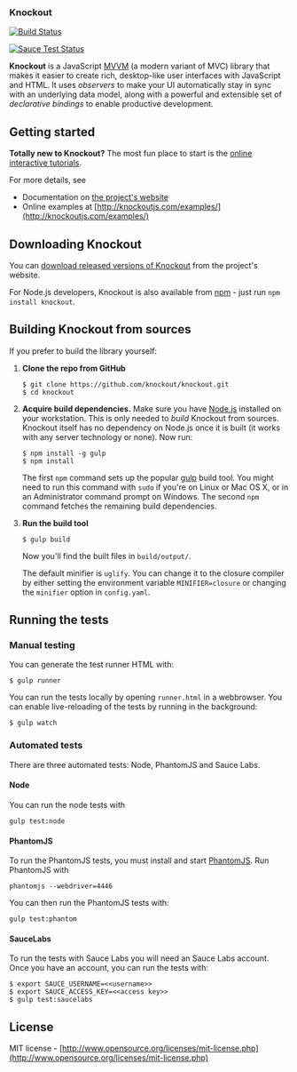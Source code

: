 
### Knockout

[![Build Status](https://travis-ci.org/brianmhunt/knockout.svg?branch=1039-build-for-bower)](https://travis-ci.org/brianmhunt/knockout)

[![Sauce Test Status](https://saucelabs.com/browser-matrix/brianmhunt.svg)](https://saucelabs.com/u/brianmhunt)

**Knockout** is a JavaScript [MVVM](http://en.wikipedia.org/wiki/Model_View_ViewModel) (a modern variant of MVC) library that makes it easier to create rich, desktop-like user interfaces with JavaScript and HTML. It uses *observers* to make your UI automatically stay in sync with an underlying data model, along with a powerful and extensible set of *declarative bindings* to enable productive development.

## Getting started

**Totally new to Knockout?** The most fun place to start is the
[online interactive tutorials](http://learn.knockoutjs.com/).

For more details, see

 * Documentation on [the project's website](http://knockoutjs.com/documentation/introduction.html)
 * Online examples at [http://knockoutjs.com/examples/](http://knockoutjs.com/examples/)

## Downloading Knockout

You can [download released versions of Knockout](http://knockoutjs.com/downloads/) from the project's website.

For Node.js developers, Knockout is also available from [npm](https://npmjs.org/) - just run `npm install knockout`.

## Building Knockout from sources

If you prefer to build the library yourself:

 1. **Clone the repo from GitHub**

        $ git clone https://github.com/knockout/knockout.git
        $ cd knockout

 2. **Acquire build dependencies.** Make sure you have [Node.js](http://nodejs.org/) installed on your workstation. This is only needed to _build_ Knockout from sources. Knockout itself has no dependency on Node.js once it is built (it works with any server technology or none). Now run:

        $ npm install -g gulp
        $ npm install

    The first `npm` command sets up the popular [gulp](http://gulpjs.com/) build tool. You might need to run this command with `sudo` if you're on Linux or Mac OS X, or in an Administrator command prompt on Windows. The second `npm` command fetches the remaining build dependencies.

 3. **Run the build tool**

        $ gulp build

    Now you'll find the built files in `build/output/`.

    The default minifier is `uglify`. You can change it to the closure compiler by either
    setting the environment variable `MINIFIER=closure` or changing the `minifier` option
    in `config.yaml`.

## Running the tests

### Manual testing

You can generate the test runner HTML with:

    $ gulp runner

You can run the tests locally by opening `runner.html` in a webbrowser. You can enable live-reloading of the tests
by running in the background:

    $ gulp watch

### Automated tests

There are three automated tests: Node, PhantomJS and Sauce Labs.

#### Node

You can run the node tests with

    gulp test:node

#### PhantomJS

To run the PhantomJS tests, you must install and start [PhantomJS](http://phantomjs.org). Run PhantomJS with

    phantomjs --webdriver=4446

You can then run the PhantomJS tests with:

    gulp test:phantom

#### SauceLabs

To run the tests with Sauce Labs you will need an Sauce Labs account. Once you have an account, you can run the tests with:

    $ export SAUCE_USERNAME=<<username>>
    $ export SAUCE_ACCESS_KEY=<<access key>>
    $ gulp test:saucelabs


## License

MIT license - [http://www.opensource.org/licenses/mit-license.php](http://www.opensource.org/licenses/mit-license.php)
